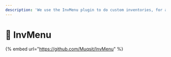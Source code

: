 ```yaml
---
description: 'We use the InvMenu plugin to do custom inventories, for any documentation:'
---
```


# 👜 InvMenu



{% embed url="https://github.com/Muqsit/InvMenu" %}

